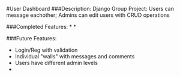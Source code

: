 #User Dashboard
###Description:
Django Group Project: Users can message eachother; Admins can edit users with CRUD operations

###Completed Features:
* 
* 

###Future Features:
* Login/Reg with validation
* Individual "walls" with messages and comments
* Users have different admin levels
* 
